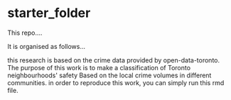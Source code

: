 # starter_folder

This repo....

It is organised as follows...

this research is based on the crime data provided by open-data-toronto. The purpose of this work is to make a classification of Toronto neighbourhoods' safety Based on the local crime volumes in different communities.
in order to reproduce this work, you can simply run this rmd file.
